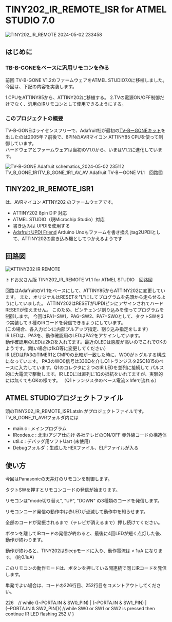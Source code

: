 # TINY202_IR_REMOTE_ISR for ATMEL STUDIO 7.0
![TINY202_IR_REMOTE 2024-05-02 233458](https://github.com/todopapa/TINY202_IR_REMOTE_ISR/assets/16860878/7a59901e-49d1-468d-9323-dc31d36176b7)

## はじめに
### TB-B-GONEをベースに汎用リモコンを作る
前回 TV-B-GONE V1.2のファームウェアをATMEL STUDIO7.0に移植しました。
今回は、下記の内容を実装します。

1.CPUをATTINY85から、ATTINY202に移植する。
2.TVの電源ON/OFF制御だけでなく、汎用のIRリモコンとして使用できるようにする。

### このプロジェクトの概要
TV-B-GONEはライセンスフリーで、Adafruit社が最初の[TV-BーGONEキット](https://www.adafruit.com/product/73)を出したのは2005年？前後で、8PINのAVRマイコン ATTINY85 CPUを使って制御しています。  
ハードウェアとファームウェアは当初のV1.0から、いまはV1.2に進化しています。  

![TV-B-GONE Adafruit schematics_2024-05-02 235112](https://github.com/todopapa/TINY202_IR_REMOTE_ISR/assets/16860878/751ad074-005d-4b4e-a7a8-8ae2165690f8)TV_B_GONE_1R1TV_B_GONE_1R1_AV_AV
Adafruit TV-BーGONE V1.1　回路図

## **TINY202_IR_REMOTE_ISR1**

は、AVRマイコン ATTNY202 のファームウェアです。  

* ATTINY202 8pin DIP 対応  
* ATMEL STUDIO（現Microchip Studio）対応  
* 書き込みは UPDIを使用する  
* [Adafruit UPDI Friend]([https://www.instructables.com/How-to-Program-an-Attiny85-From-an-Arduino-Uno/](https://learn.adafruit.com/adafruit-updi-friend/overview))  
   Arduino Unoもファームを書き換え jtag2UPDIとして、ATTINY202の書き込み機としてつかえるようです  

## 回路図

![ATTINY202 IR REMOTE ](https://github.com/todopapa/TINY202_IR_REMOTE_ISR/assets/16860878/8d0a1272-e935-4369-9447-d28aac719b77)

トドお父さん版 TINY202_IR_REMOTE V1.1 for ATMEL STUDIO　回路図  

回路はAdafruitのV1.1をベースにして、ATTINY85からATTINY202に変更しています。
また、オリジナルはRESETを"L"にしてプログラムを先頭から走らせるようにしていました。
ATTINY202はRESETがUPDIピンにアサインされてハードRESETが使えません。
このため、ピンチェンジ割り込みを使ってプログラムを制御します。
今回はPA1=SW1，PA6=SW2、PA7=SW0として、タクトSWを3つ実装して３種のIRコードを発信できるようにしています。  
(この場合、各入力ピンに内部プルアップ指定、割り込み指定をします）  
IR LEDは、PA3を、動作確認用のLEDはPA2をアサインしています。  
動作確認用のLEDは2kΩを入れてます。最近のLEDは感度が高いのでこれでOKのようです。(暗い場合は1kΩ等に変更してください）  
IR LEDはPA3のTIMER1とCMP0の比較が一致した時に、WO0がトグルする構成になっています。
PA3のWO0信号は330Ωを介しQ1トランジスタ2SC1815のベースに入力しています。Q1のコレクタに２つのIR LEDを並列に接続して
パルス的に大電流で駆動します。IR LEDには直列に1Ωの抵抗をいれてますが、実験的には無くてもOKの様です。
（Q1トランジスタのベース電流ｘhfeで流れる）  

## ATMEL STUDIOプロジェクトファイル

頭のTINY202_IR_REMOTE_ISR1.atsln がプロジェクトファイルです。TV_B_GONE_11_AVRフォルダ内には  
* main.c : メインプログラム  
* IRcodes.c : 北米/アジア仕向け 各社テレビのON/OFF 赤外線コードの構造体  
* util.c : デバッグ用ソフトUart (未使用）  
* Debugフォルダ：生成したHEXファイル、ELFファイルが入る  

## 使い方
今回はPanasonicの天井灯のリモコンを制御します。

タクトSWを押すとリモコンコードの発信が始まります。

リモコンは"mode切り替え", "UP", "DOWN" の3種類のコードを発信します。

リモコンコード発信の動作中は赤LEDが点滅して動作中を知らせます。  

全部のコードが発振されるまで（テレビが消えるまで）押し続けてください。  

ボタンを離してIRコードの発信が終わると、最後に4回LEDが短く点灯した後、動作が終わります。 

動作が終わると、TINY202はSleepモードに入り、動作電流は < 1uA になります。 (約0.1uA)

このリモコンの動作モードは、ボタンを押している間連続で同じIRコードを発信します。

単発でよい場合は、コードの226行目、252行目をコメントアウトしてください。

226　// while ((~PORTA.IN & SW0_PIN) | (~PORTA.IN & SW1_PIN) | (~PORTA.IN & SW2_PIN)){ //while SW0 or SW1 or SW2 is pressed then continue IR LED flashing
252 //	}
